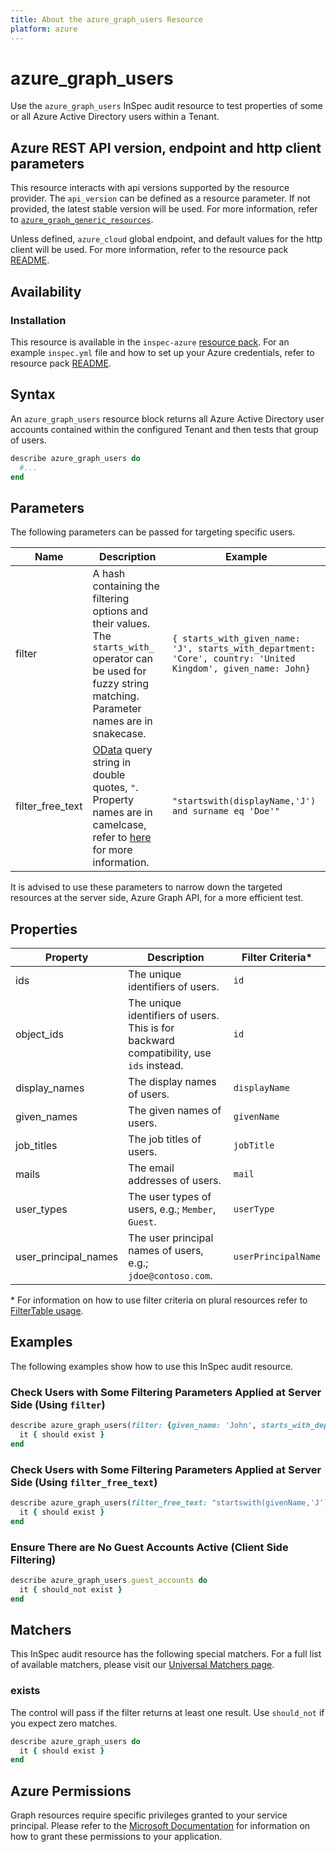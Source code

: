 ```yaml
---
title: About the azure_graph_users Resource
platform: azure
---
```


# azure_graph_users
Use the `azure_graph_users` InSpec audit resource to test properties of some or all Azure Active Directory users within a Tenant.

## Azure REST API version, endpoint and http client parameters

This resource interacts with api versions supported by the resource provider.
The `api_version` can be defined as a resource parameter.
If not provided, the latest stable version will be used.
For more information, refer to [`azure_graph_generic_resources`](azure_graph_generic_resources.md).

Unless defined, `azure_cloud` global endpoint, and default values for the http client will be used.
For more information, refer to the resource pack [README](../../README.md). 

## Availability

### Installation

This resource is available in the `inspec-azure` [resource pack](/inspec/glossary/#resource-pack). 
For an example `inspec.yml` file and how to set up your Azure credentials, refer to resource pack [README](../../README.md#Service-Principal).

## Syntax

An `azure_graph_users` resource block returns all Azure Active Directory user accounts contained within the configured Tenant and then tests that group of users.
```ruby
describe azure_graph_users do
  #...
end
```
## Parameters

The following parameters can be passed for targeting specific users.

| Name              | Description                                                 | Example                             |
|-------------------|-------------------------------------------------------------|-------------------------------------|
| filter            | A hash containing the filtering options and their values. The `starts_with_` operator can be used for fuzzy string matching. Parameter names are in snakecase. | `{ starts_with_given_name: 'J', starts_with_department: 'Core', country: 'United Kingdom', given_name: John}` |
| filter_free_text  | [OData](https://www.odata.org/getting-started/basic-tutorial/) query string in double quotes, `"`. Property names are in camelcase, refer to [here](https://docs.microsoft.com/en-us/graph/query-parameters#filter-parameter) for more information. | `"startswith(displayName,'J') and surname eq 'Doe'"`    |

It is advised to use these parameters to narrow down the targeted resources at the server side, Azure Graph API, for a more efficient test.

## Properties

| Property              | Description | Filter Criteria<superscript>*</superscript>  |
|-----------------------|-------------|-----------------|
| ids                   | The unique identifiers of users. | `id` |
| object_ids            | The unique identifiers of users. This is for backward compatibility, use `ids` instead.  | `id` |
| display_names         | The display names of users.  | `displayName` |
| given_names           | The given names of users.  | `givenName` |
| job_titles            | The job titles of users.  | `jobTitle` |
| mails                 | The email addresses of users.  | `mail` |
| user_types            | The user types of users, e.g.; `Member`, `Guest`.  | `userType` |
| user_principal_names  | The user principal names of users, e.g.; `jdoe@contoso.com`.  | `userPrincipalName` |

<superscript>*</superscript> For information on how to use filter criteria on plural resources refer to [FilterTable usage](https://github.com/inspec/inspec/blob/master/docs/dev/filtertable-usage.md#a-where-method-you-can-call-with-hash-params-with-loose-matching).

## Examples

The following examples show how to use this InSpec audit resource.

### Check Users with Some Filtering Parameters Applied at Server Side (Using `filter`)
```ruby
describe azure_graph_users(filter: {given_name: 'John', starts_with_department: 'Customer'}) do
  it { should exist }
end
```    
### Check Users with Some Filtering Parameters Applied at Server Side (Using `filter_free_text`)
```ruby
describe azure_graph_users(filter_free_text: "startswith(givenName,'J') and startswith(department,'customer') and country eq 'United States'") do
  it { should exist }
end
```
### Ensure There are No Guest Accounts Active (Client Side Filtering)
```ruby
describe azure_graph_users.guest_accounts do
  it { should_not exist }
end
```    
## Matchers

This InSpec audit resource has the following special matchers. For a full list of available matchers, please visit our [Universal Matchers page](https://www.inspec.io/docs/reference/matchers/).

### exists

The control will pass if the filter returns at least one result. Use `should_not` if you expect zero matches.
```ruby
describe azure_graph_users do
  it { should exist }
end
```
## Azure Permissions

Graph resources require specific privileges granted to your service principal.
Please refer to the [Microsoft Documentation](https://docs.microsoft.com/en-us/azure/active-directory/develop/active-directory-integrating-applications#updating-an-application) for information on how to grant these permissions to your application.
